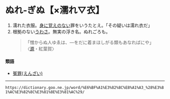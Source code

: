 # ぬれ‐ぎぬ【×濡れ▽衣】

1. 濡れた衣服。[身に覚えのない](みにおぼえのない（身に覚えのない）)罪をいうたとえ。「その疑いは濡れ衣だ」
2. 根拠のない[うわさ](うわさ（噂）)。無実の浮き名。ぬれごろも。
    >「憎からぬ人ゆゑは、―をだに着まほしがる類もあなればにや」〈[源](https://dictionary.goo.ne.jp/word/%E6%BA%90%E6%B0%8F%E7%89%A9%E8%AA%9E/#jn-69890)・紅葉賀〉
        

#### 類語

-   [冤罪(えんざい)](https://dictionary.goo.ne.jp/word/%E5%86%A4%E7%BD%AA/#jn-26329)

---
`https://dictionary.goo.ne.jp/word/%E6%BF%A1%E3%82%8C%E8%A1%A3_%28%E3%81%AC%E3%82%8C%E3%81%8E%E3%81%AC%29/`